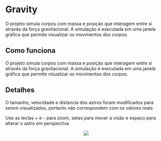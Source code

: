 <h1>Gravity</h1>
<p>O projeto simula corpos com massa e posição que interagem entre si através da força gravitacional. A simulação é executada em uma janela gráfica que permite visualizar os movimentos dos corpos.</p>

<h2>Como funciona</h2>
<p>O projeto simula corpos com massa e posição que interagem entre si através da força gravitacional. A simulação é executada em uma janela gráfica que permite visualizar os movimentos dos corpos.</p>

<h2>Detalhes</h2>
<p>O tamanho, velocidade e distancia dos astros foram modificados para serem visualizados, portanto não correspondem com os valores reais</p>
<p>Use as teclas + e - para zoom, setas para mover a visão e espaço para alterar o astro em perspectiva</p>
<p align="center">
<img src="https://user-images.githubusercontent.com/99338513/188930440-eaf00b21-2cae-40ec-b49d-10a44bbef4e3.png"/>
</p>
